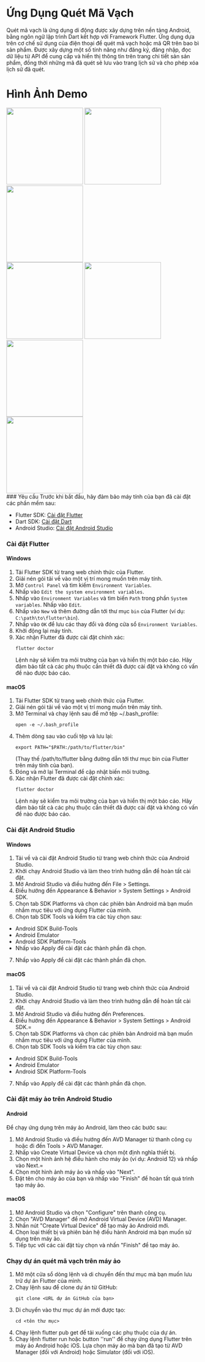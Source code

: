 # Ứng Dụng Quét Mã Vạch
Quét mã vạch là ứng dụng di động được xây dựng trên nền tảng Android, bằng ngôn ngữ lập trình Dart kết hợp với Framework Flutter. Ứng dụng dựa trên cơ chế sử dụng của điện thoại để quét mã vạch hoặc mã QR trên bao bì sản phẩm. Được xây dựng một số tính năng như đăng ký, đăng nhập, đọc dữ liệu từ API để cung cấp và hiển thị thông tin trên trang chi tiết sản sản phẩm, đồng thời những mã đã quét sẽ lưu vào trang lịch sử và cho phép xóa lịch sử đã quét.
# Hình Ảnh Demo
 <img src="https://github.com/TRANANHTHAO/App_QR_Barcode/assets/103154241/d89c3de2-ccc3-47b1-9b03-498ef9aaf801" width="200">
 
 <img src="https://github.com/TRANANHTHAO/App_QR_Barcode/assets/103154241/33bed845-f0ce-4efd-bb4f-a401d549a82e" width="200">
  <br/>
  <img src="https://github.com/TRANANHTHAO/App_QR_Barcode/assets/103154241/6019672d-53ee-4e1b-87e3-821c80263583" width="200">
   <br/>
   <img src="https://github.com/TRANANHTHAO/App_QR_Barcode/assets/103154241/546adce5-e453-4c5c-a073-facac9b65928" width="200">
    
   <img src="https://github.com/TRANANHTHAO/App_QR_Barcode/assets/103154241/239465c2-b8a4-481a-9e73-e5dccbe750be" width="200">
     <br/>
   <img src="https://github.com/TRANANHTHAO/App_QR_Barcode/assets/103154241/240bce13-208b-4f50-b640-1ba182641693" width="200">
     <br/>
 <img src="https://github.com/TRANANHTHAO/App_QR_Barcode/assets/103154241/8dedae36-dc70-4bc2-b7e8-99bf6f5c8b0b" width="200">
  <br/>
### Yêu cầu
Trước khi bắt đầu, hãy đảm bảo máy tính của bạn đã cài đặt các phần mềm sau:

- Flutter SDK: [Cài đặt Flutter](https://flutter.dev/docs/get-started/install)
- Dart SDK: [Cài đặt Dart](https://dart.dev/get-dart)
- Android Studio: [Cài đặt Android Studio](https://developer.android.com/studio)

### Cài đặt Flutter

#### Windows
1. Tải Flutter SDK từ trang web chính thức của Flutter.
2. Giải nén gói tải về vào một vị trí mong muốn trên máy tính.
3. Mở `Control Panel` và tìm kiếm `Environment Variables`.
4. Nhấp vào `Edit the system environment variables`.
5. Nhấp vào `Environment Variables` và tìm biến `Path` trong phần `System variables`. Nhấp vào `Edit`.
6. Nhấp vào `New` và thêm đường dẫn tới thư mục `bin` của Flutter (ví dụ: `C:\path\to\flutter\bin`).
7. Nhấp vào `OK` để lưu các thay đổi và đóng cửa sổ `Environment Variables`.
8. Khởi động lại máy tính.
9. Xác nhận Flutter đã được cài đặt chính xác:
   ```shell
   flutter doctor
   ```
   Lệnh này sẽ kiểm tra môi trường của bạn và hiển thị một báo cáo. Hãy đảm bảo tất cả các phụ thuộc cần thiết đã được cài đặt và không có vấn đề nào được báo cáo.

#### macOS
1. Tải Flutter SDK từ trang web chính thức của Flutter.
2. Giải nén gói tải về vào một vị trí mong muốn trên máy tính.
3. Mở Terminal và chạy lệnh sau để mở tệp ~/.bash_profile:
     ```shell
    open -e ~/.bash_profile  
    ```
4. Thêm dòng sau vào cuối tệp và lưu lại:
    ```shell
    export PATH="$PATH:/path/to/flutter/bin"
    ```
   (Thay thế /path/to/flutter bằng đường dẫn tới thư mục bin của Flutter trên máy tính của bạn).
5. Đóng và mở lại Terminal để cập nhật biến môi trường.
6. Xác nhận Flutter đã được cài đặt chính xác:
      ```shell
   flutter doctor
   ```
   Lệnh này sẽ kiểm tra môi trường của bạn và hiển thị một báo cáo. Hãy đảm bảo tất cả các phụ thuộc cần thiết đã được cài đặt và không có vấn đề nào được báo cáo.

### Cài đặt Android Studio
#### Windows
1. Tải về và cài đặt Android Studio từ trang web chính thức của Android Studio.
2. Khởi chạy Android Studio và làm theo trình hướng dẫn để hoàn tất cài đặt.
3. Mở Android Studio và điều hướng đến File > Settings.
4. Điều hướng đến Appearance & Behavior > System Settings > Android SDK.
5. Chọn tab SDK Platforms và chọn các phiên bản Android mà bạn muốn nhắm mục tiêu với ứng dụng Flutter của mình.
6. Chọn tab SDK Tools và kiểm tra các tùy chọn sau:
* Android SDK Build-Tools
* Android Emulator
* Android SDK Platform-Tools
* Nhấp vào Apply để cài đặt các thành phần đã chọn.
7. Nhấp vào Apply để cài đặt các thành phần đã chọn.

#### macOS
1. Tải về và cài đặt Android Studio từ trang web chính thức của Android Studio.
2. Khởi chạy Android Studio và làm theo trình hướng dẫn để hoàn tất cài đặt.
3. Mở Android Studio và điều hướng đến Preferences.
4. Điều hướng đến Appearance & Behavior > System Settings > Android SDK.=
5. Chọn tab SDK Platforms và chọn các phiên bản Android mà bạn muốn nhắm mục tiêu với ứng dụng Flutter của mình.
6. Chọn tab SDK Tools và kiểm tra các tùy chọn sau:
* Android SDK Build-Tools
* Android Emulator
* Android SDK Platform-Tools
7. Nhấp vào Apply để cài đặt các thành phần đã chọn.

### Cài đặt máy ảo trên Android Studio
#### Android
Để chạy ứng dụng trên máy ảo Android, làm theo các bước sau:
1. Mở Android Studio và điều hướng đến AVD Manager từ thanh công cụ hoặc đi đến Tools > AVD Manager.
2. Nhấp vào Create Virtual Device và chọn một định nghĩa thiết bị.
3. Chọn một hình ảnh hệ điều hành cho máy ảo (ví dụ: Android 12) và nhấp vào Next.=
4. Chọn một hình ảnh máy ảo và nhấp vào "Next".
5. Đặt tên cho máy ảo của bạn và nhấp vào "Finish" để hoàn tất quá trình tạo máy ảo.

#### macOS
1. Mở Android Studio và chọn "Configure" trên thanh công cụ.
2. Chọn "AVD Manager" để mở Android Virtual Device (AVD) Manager.
3. Nhấn nút "Create Virtual Device" để tạo máy ảo Android mới.
4. Chọn loại thiết bị và phiên bản hệ điều hành Android mà bạn muốn sử dụng trên máy ảo.
5. Tiếp tục với các cài đặt tùy chọn và nhấn "Finish" để tạo máy ảo.

### Chạy dự án quét mã vạch trên máy ảo
1. Mở một cửa sổ dòng lệnh và di chuyển đến thư mục mà bạn muốn lưu trữ dự án Flutter của mình.
2. Chạy lệnh sau để clone dự án từ GitHub:
   ```shell
   git clone <URL dự án GitHub của bạn>
   ```
3. Di chuyển vào thư mục dự án mới được tạo:
    ```shell
    cd <tên thư mục>
    ```
4. Chạy lệnh flutter pub get để tải xuống các phụ thuộc của dự án.
5. Chạy lệnh flutter run hoặc button ''run'' để chạy ứng dụng Flutter trên máy ảo Android hoặc iOS. Lựa chọn máy ảo mà bạn đã tạo từ AVD Manager (đối với Android) hoặc Simulator (đối với iOS).
